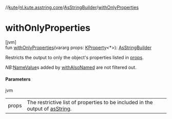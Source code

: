 //[kute](../../../index.md)/[nl.kute.asstring.core](../index.md)/[AsStringBuilder](index.md)/[withOnlyProperties](with-only-properties.md)

# withOnlyProperties

[jvm]\
fun [withOnlyProperties](with-only-properties.md)(vararg props: [KProperty](https://kotlinlang.org/api/latest/jvm/stdlib/kotlin.reflect/-k-property/index.html)&lt;*&gt;): [AsStringBuilder](index.md)

Restricts the output to only the object's properties listed in [props](with-only-properties.md).

*NB:*[NameValue](../../nl.kute.asstring.namedvalues/-name-value/index.md)s added by [withAlsoNamed](with-also-named.md) are not filtered out.

#### Parameters

jvm

| | |
|---|---|
| props | The restrictive list of properties to be included in the output of [asString](as-string.md). |

